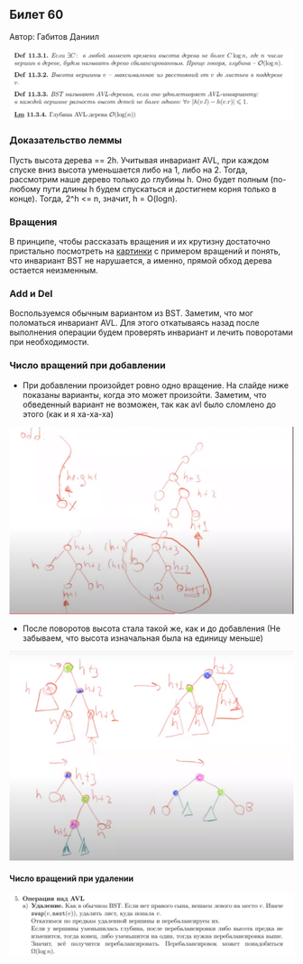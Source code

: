 ## Билет 60
Автор: Габитов Даниил

<p align="center">
  <img src="https://github.com/DanielGabitov/HSEAlgo2020/raw/master/algo_data/ticket_60_1.png" alt="home"/>
</p>

### Доказательство леммы

Пусть высота дерева == 2h. Учитывая инвариант AVL, при каждом спуске вниз высота уменьшается либо на 1, либо на 2. Тогда, рассмотрим наше дерево только до глубины h. Оно будет полным (по-любому пути длины h будем спускаться и достигнем корня только в конце). Тогда, 2^h <= n, значит, h = O(logn).

### Вращения

В принципе, чтобы рассказать вращения и их крутизну достаточно пристально посмотреть на [картинки](https://www.geeksforgeeks.org/avl-tree-set-1-insertion/) с примером вращений и понять, что инвариант BST не нарушается, а именно, прямой обход дерева остается неизменным.

### Add и Del

Воспользуемся обычным вариантом из BST. Заметим, что мог поломаться  инвариант AVL. Для этого откатываясь назад после выполнения операции будем проверять инвариант и лечить поворотами при необходимости.

### Число вращений при добавлении

- При добавлении произойдет ровно одно вращение. На слайде ниже показаны варианты, когда это может произойти. Заметим, что обведенный вариант не возможен, так как avl было сломлено до этого (как и я ха-ха-ха)

<p align="center">
  <img src="https://github.com/DanielGabitov/HSEAlgo2020/raw/master/algo_data/rotate_1.png" alt="home"/>
</p>

- После поворотов высота стала такой же, как и до добавления (Не забываем, что высота изначальная была на единицу меньше)

<p align="center">
  <img src="https://github.com/DanielGabitov/HSEAlgo2020/raw/master/algo_data/rotate_2.png" alt="home"/>
</p>

#### Число вращений при удалении


<p align="center">
  <img src="https://github.com/DanielGabitov/HSEAlgo2020/raw/master/algo_data/delete_rotate.png" alt="home"/>
</p>
